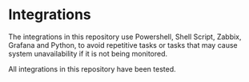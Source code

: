 # Integrations
The integrations in this repository use Powershell, Shell Script, Zabbix, Grafana and Python, to avoid repetitive tasks or tasks that may cause system unavailability if it is not being monitored.

All integrations in this repository have been tested.

